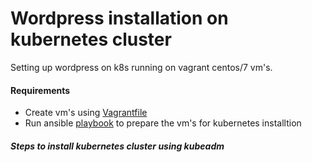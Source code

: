 # Wordpress installation on kubernetes cluster 

Setting up wordpress on k8s  running on vagrant centos/7 vm's. 
#### Requirements
 - Create vm's using [Vagrantfile]
 - Run ansible [playbook] to prepare the vm's for kubernetes installtion

##### Steps to install kubernetes cluster using kubeadm
```sh

```

[Vagrantfile]: <https://github.com/tixsalvador/vagrant_docker/blob/master/Vagrantfile.k8>
[playbook]: <https://github.com/tixsalvador/ansible_vagrant>
